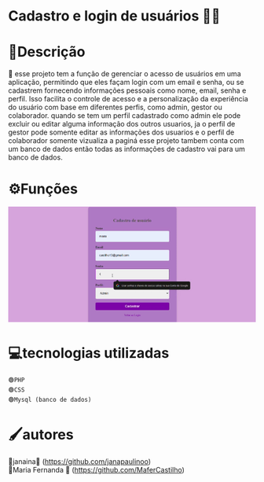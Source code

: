 # Cadastro e login de usuários 👩‍💻

# 📃Descrição
   🔸 esse projeto tem a função de gerenciar o acesso de usuários em uma aplicação, permitindo que eles façam login com um email e senha, ou se cadastrem fornecendo informações pessoais como nome, email, senha e perfil. Isso facilita o controle de acesso e a personalização da experiência do usuário com base em diferentes perfis, como admin, gestor ou colaborador.
   quando se tem um perfil cadastrado como admin ele pode excluir ou editar alguma informação dos outros usuarios, ja o perfil de gestor pode somente editar as informações dos usuarios e o perfil de colaborador somente vizualiza a paginá
   esse projeto tambem conta com um banco de dados então todas as informações de cadastro vai para um banco de dados.
   <br>
   
# ⚙️Funções
![imagem info](Gravando.gif)
<br>

# 💻tecnologias utilizadas
    🟢PHP  
    🟢CSS  
    🟢Mysql (banco de dados)  

# 🖌️autores  
🔹janaina🖤  (https://github.com/janapaulinoo)  
🔹Maria Fernanda 🤍  (https://github.com/MaferCastilho)